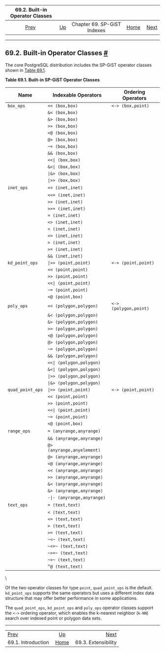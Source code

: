 

|         69.2. Built-in Operator Classes         |                                                 |                             |                                                       |                                                          |
| :---------------------------------------------: | :---------------------------------------------- | :-------------------------: | ----------------------------------------------------: | -------------------------------------------------------: |
| [Prev](spgist-intro.html "69.1. Introduction")  | [Up](spgist.html "Chapter 69. SP-GiST Indexes") | Chapter 69. SP-GiST Indexes | [Home](index.html "PostgreSQL 17devel Documentation") |  [Next](spgist-extensibility.html "69.3. Extensibility") |

***

## 69.2. Built-in Operator Classes [#](#SPGIST-BUILTIN-OPCLASSES)

The core PostgreSQL distribution includes the SP-GiST operator classes shown in [Table 69.1](spgist-builtin-opclasses.html#SPGIST-BUILTIN-OPCLASSES-TABLE "Table 69.1. Built-in SP-GiST Operator Classes").

**Table 69.1. Built-in SP-GiST Operator Classes**

| Name             | Indexable Operators        | Ordering Operators    |
| ---------------- | -------------------------- | --------------------- |
| `box_ops`        | `<< (box,box)`             | `<-> (box,point)`     |
|                  | `&< (box,box)`             |                       |
|                  | `&> (box,box)`             |                       |
|                  | `>> (box,box)`             |                       |
|                  | `<@ (box,box)`             |                       |
|                  | `@> (box,box)`             |                       |
|                  | `~= (box,box)`             |                       |
|                  | `&& (box,box)`             |                       |
|                  | `<<\| (box,box)`           |                       |
|                  | `&<\| (box,box)`           |                       |
|                  | `\|&> (box,box)`           |                       |
|                  | `\|>> (box,box)`           |                       |
| `inet_ops`       | `<< (inet,inet)`           |                       |
|                  | `<<= (inet,inet)`          |                       |
|                  | `>> (inet,inet)`           |                       |
|                  | `>>= (inet,inet)`          |                       |
|                  | `= (inet,inet)`            |                       |
|                  | `<> (inet,inet)`           |                       |
|                  | `< (inet,inet)`            |                       |
|                  | `<= (inet,inet)`           |                       |
|                  | `> (inet,inet)`            |                       |
|                  | `>= (inet,inet)`           |                       |
|                  | `&& (inet,inet)`           |                       |
| `kd_point_ops`   | `\|>> (point,point)`       | `<-> (point,point)`   |
|                  | `<< (point,point)`         |                       |
|                  | `>> (point,point)`         |                       |
|                  | `<<\| (point,point)`       |                       |
|                  | `~= (point,point)`         |                       |
|                  | `<@ (point,box)`           |                       |
| `poly_ops`       | `<< (polygon,polygon)`     | `<-> (polygon,point)` |
|                  | `&< (polygon,polygon)`     |                       |
|                  | `&> (polygon,polygon)`     |                       |
|                  | `>> (polygon,polygon)`     |                       |
|                  | `<@ (polygon,polygon)`     |                       |
|                  | `@> (polygon,polygon)`     |                       |
|                  | `~= (polygon,polygon)`     |                       |
|                  | `&& (polygon,polygon)`     |                       |
|                  | `<<\| (polygon,polygon)`   |                       |
|                  | `&<\| (polygon,polygon)`   |                       |
|                  | `\|>> (polygon,polygon)`   |                       |
|                  | `\|&> (polygon,polygon)`   |                       |
| `quad_point_ops` | `\|>> (point,point)`       | `<-> (point,point)`   |
|                  | `<< (point,point)`         |                       |
|                  | `>> (point,point)`         |                       |
|                  | `<<\| (point,point)`       |                       |
|                  | `~= (point,point)`         |                       |
|                  | `<@ (point,box)`           |                       |
| `range_ops`      | `= (anyrange,anyrange)`    |                       |
|                  | `&& (anyrange,anyrange)`   |                       |
|                  | `@> (anyrange,anyelement)` |                       |
|                  | `@> (anyrange,anyrange)`   |                       |
|                  | `<@ (anyrange,anyrange)`   |                       |
|                  | `<< (anyrange,anyrange)`   |                       |
|                  | `>> (anyrange,anyrange)`   |                       |
|                  | `&< (anyrange,anyrange)`   |                       |
|                  | `&> (anyrange,anyrange)`   |                       |
|                  | `-\|- (anyrange,anyrange)` |                       |
| `text_ops`       | `= (text,text)`            |                       |
|                  | `< (text,text)`            |                       |
|                  | `<= (text,text)`           |                       |
|                  | `> (text,text)`            |                       |
|                  | `>= (text,text)`           |                       |
|                  | `~<~ (text,text)`          |                       |
|                  | `~<=~ (text,text)`         |                       |
|                  | `~>=~ (text,text)`         |                       |
|                  | `~>~ (text,text)`          |                       |
|                  | `^@ (text,text)`           |                       |

\

Of the two operator classes for type `point`, `quad_point_ops` is the default. `kd_point_ops` supports the same operators but uses a different index data structure that may offer better performance in some applications.

The `quad_point_ops`, `kd_point_ops` and `poly_ops` operator classes support the `<->` ordering operator, which enables the k-nearest neighbor (`k-NN`) search over indexed point or polygon data sets.

***

|                                                 |                                                       |                                                          |
| :---------------------------------------------- | :---------------------------------------------------: | -------------------------------------------------------: |
| [Prev](spgist-intro.html "69.1. Introduction")  |    [Up](spgist.html "Chapter 69. SP-GiST Indexes")    |  [Next](spgist-extensibility.html "69.3. Extensibility") |
| 69.1. Introduction                              | [Home](index.html "PostgreSQL 17devel Documentation") |                                      69.3. Extensibility |

